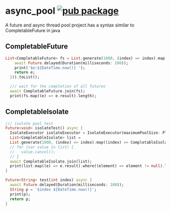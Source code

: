 # async_pool [![pub package](https://img.shields.io/badge/pub-v0.2.0-blue.svg)](https://pub.dev/packages/async_pool)

A future and async thread pool project.has a syntax similar to CompletableFuture in java

## CompletableFuture
```dart
List<CompletableFuture> fs = List.generate(1000, (index) => index).map((e) => CompletableFuture.runAsync(() async{
    await Future.delayed(Duration(milliseconds: 100));
    print('$e:${DateTime.now()} ');
    return e;
  })).toList();

  /// wait for the completion of all futures
  await CompletableFuture.join(fs);
  print(fs.map((e) => e.result).length);
```

## CompletableIsolate
```dart
/// isolate pool test
Future<void> isolateTest() async {
  IsolateExecutor isolateExecutor = IsolateExecutor(maximumPoolSize: Platform.numberOfProcessors, keepActiveTime: 1);
  List<CompletableIsolate> list =
  List.generate(1000, (index) => index).map((index) => CompletableIsolate.runAsync(test, index, isolateExecutor: isolateExecutor)).toList();
  // for (var value in list) {
  //   value.cancel();
  // }
  await CompletableIsolate.join(list);
  print(list.map((e) => e.result).where((element) => element != null).length);
}

Future<String> test(int index) async {
  await Future.delayed(Duration(milliseconds: 100));
  String p = '$index ${DateTime.now()}';
  print(p);
  return p;
}
```